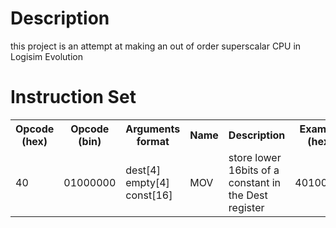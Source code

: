# Description

this project is an attempt at making an out of order superscalar CPU in Logisim Evolution

# Instruction Set

<table>
    <tr>
        <th>Opcode (hex)</td>
        <th>Opcode (bin)</td>
        <th>Arguments format</th>
        <th>Name</th>
        <th>Description</th>
        <th>Example (hex)</th>
    </tr>
    <tr>
        <td>40</td>
        <td>01000000</td>
        <td>dest[4] empty[4] const[16]</td>
        <td>MOV</td>
        <td>store lower 16bits of a constant in the Dest register</td>
        <td>401000FF</td>
    </tr>
</table>